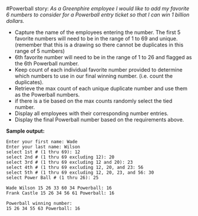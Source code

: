 #Powerball story:
*As a Greenphire employee I would like to add my favorite 6 numbers to consider for a Powerball entry ticket so that I can win 1 billion dollars.*


- Capture the name of the employees entering the number.
The first 5 favorite numbers will need to be in the range of 1 to 69 and unique. (remember that this is a drawing so there cannot be duplicates in this range of 5 numbers)
- 6th favorite number will need to be in the range of 1 to 26 and flagged as the 6th Powerball number.
- Keep count of each individual favorite number provided to determine which numbers to use in our final winning number. (i.e. count the duplicates).
- Retrieve the max count of each unique duplicate number and use them as the Powerball numbers.
- if there is a tie based on the max counts randomly select the tied number.
- Display all employees with their corresponding number entries.
- Display the final Powerball number based on the requirements above.

**Sample output:**
```text
Enter your first name: Wade
Enter your last name: Wilson
select 1st # (1 thru 69): 12
select 2nd # (1 thru 69 excluding 12): 20
select 3rd # (1 thru 69 excluding 12 and 20): 23
select 4th # (1 thru 69 excluding 12, 20, and 23: 56
select 5th # (1 thru 69 excluding 12, 20, 23, and 56: 30
select Power Ball # (1 thru 26): 25

Wade Wilson 15 26 33 60 34 Powerball: 16
Frank Castle 15 26 34 56 61 Powerball: 16

Powerball winning number:
15 26 34 55 63 Powerball: 16
```